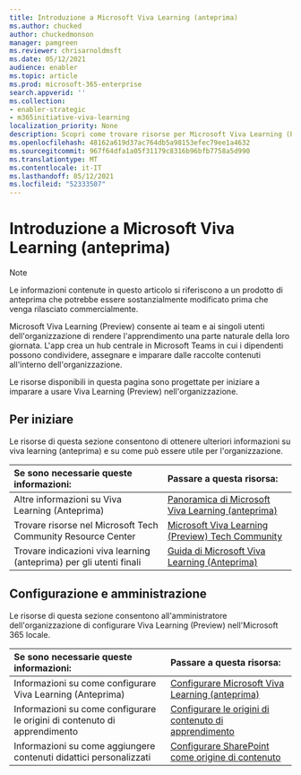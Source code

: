```yaml
---
title: Introduzione a Microsoft Viva Learning (anteprima)
ms.author: chucked
author: chuckedmonson
manager: pamgreen
ms.reviewer: chrisarnoldmsft
ms.date: 05/12/2021
audience: enabler
ms.topic: article
ms.prod: microsoft-365-enterprise
search.appverid: ''
ms.collection:
- enabler-strategic
- m365initiative-viva-learning
localization_priority: None
description: Scopri come trovare risorse per Microsoft Viva Learning (Preview).
ms.openlocfilehash: 48162a619d37ac764db5a98153efec79ee1a4632
ms.sourcegitcommit: 967f64dfa1a05f31179c8316b96bfb7758a5d990
ms.translationtype: MT
ms.contentlocale: it-IT
ms.lasthandoff: 05/12/2021
ms.locfileid: "52333507"
---
```

# <a name="introduction-to-microsoft-viva-learning-preview"></a>Introduzione a Microsoft Viva Learning (anteprima)

> [!NOTE]
> Le informazioni contenute in questo articolo si riferiscono a un prodotto di anteprima che potrebbe essere sostanzialmente modificato prima che venga rilasciato commercialmente. 

Microsoft Viva Learning (Preview) consente ai team e ai singoli utenti dell'organizzazione di rendere l'apprendimento una parte naturale della loro giornata. L'app crea un hub centrale in Microsoft Teams in cui i dipendenti possono condividere, assegnare e imparare dalle raccolte contenuti all'interno dell'organizzazione.

Le risorse disponibili in questa pagina sono progettate per iniziare a imparare a usare Viva Learning (Preview) nell'organizzazione.

## <a name="get-started"></a>Per iniziare

Le risorse di questa sezione consentono di ottenere ulteriori informazioni su viva learning (anteprima) e su come può essere utile per l'organizzazione.

| Se sono necessarie queste informazioni: | Passare a questa risorsa: |
|:-----|:-----|
|Altre informazioni su Viva Learning (Anteprima)|[Panoramica di Microsoft Viva Learning (anteprima)](overview-viva-learning.md)|
|Trovare risorse nel Microsoft Tech Community Resource Center|[Microsoft Viva Learning (Preview) Tech Community](https://resources.techcommunity.microsoft.com/viva-learning/)|
|Trovare indicazioni viva learning (anteprima) per gli utenti finali|[Guida di Microsoft Viva Learning (Anteprima)](https://support.microsoft.com/office/learning-preview-app-01bfed12-c327-41e0-a68f-7fa527dcc98a)|

## <a name="set-up-and-administration"></a>Configurazione e amministrazione

Le risorse di questa sezione consentono all'amministratore dell'organizzazione di configurare Viva Learning (Preview) nell'Microsoft 365 locale.

| Se sono necessarie queste informazioni: | Passare a questa risorsa: |
|:-----|:-----|
|Informazioni su come configurare Viva Learning (Anteprima)|[Configurare Microsoft Viva Learning (anteprima)](set-up-teams-admin-center.md)|
|Informazioni su come configurare le origini di contenuto di apprendimento|[Configurare le origini di contenuto di apprendimento](content-sources-365-admin-center.md)|
|Informazioni su come aggiungere contenuti didattici personalizzati|[Configurare SharePoint come origine di contenuto](configure-sharepoint-content-source.md)|





